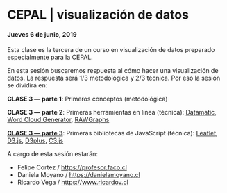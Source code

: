 # CEPAL | visualización de datos

#### Jueves 6 de junio, 2019

Esta clase es la tercera de un curso en visualización de datos preparado especialmente para la CEPAL.

En esta sesión buscaremos respuesta al cómo hacer una visualización de datos. La respuesta será 1/3 metodológica y 2/3 técnica. Por eso la sesión se dividirá en: 

**CLASE 3 — parte 1**: Primeros conceptos (metodológica)

**CLASE 3 — parte 2**: Primeras herramientas en línea (técnica): [Datamatic](https://datamatic.io/), [Word Cloud Generator](https://www.jasondavies.com/wordcloud/), [RAWGraphs](http://app.rawgraphs.io/)

[**CLASE 3 — parte 3**](https://profesorfaco.github.io/cepal/): Primeras bibliotecas de JavaScript (técnica): [Leaflet](https://leafletjs.com/), [D3.js](https://d3js.org/), [D3plus](https://d3plus.org/), [C3.js](https://c3js.org/)

A cargo de esta sesión estarán:

- Felipe Cortez / https://profesor.faco.cl
- Daniela Moyano / https://danielamoyano.cl
- Ricardo Vega / https://www.ricardov.cl
